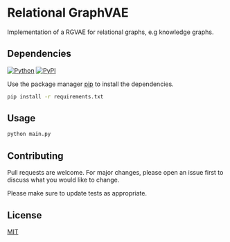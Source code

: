 # Relational GraphVAE

Implementation of a RGVAE for relational graphs, e.g knowledge graphs.

## Dependencies
[![Python](https://img.shields.io/pypi/pyversions/pytorch.svg?style=plastic)](https://badge.fury.io/py/pytorch)
[![PyPI](https://badge.fury.io/py/pytorch.svg)](https://badge.fury.io/py/pytorch)

Use the package manager [pip](https://pip.pypa.io/en/stable/) to install the dependencies.

```bash
pip install -r requirements.txt
```

## Usage

```bash
python main.py
```

## Contributing
Pull requests are welcome. For major changes, please open an issue first to discuss what you would like to change.

Please make sure to update tests as appropriate.

## License
[MIT](https://choosealicense.com/licenses/mit/)